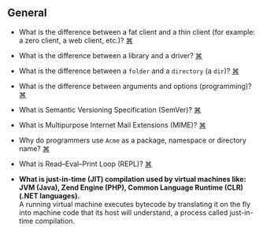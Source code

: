 ## General
- What is the difference between a fat client and a thin client (for example: a zero client, a web client, etc.)?
<a href="#" title="
https://en.wikipedia.org/wiki/Thin_client
 ">⌘</a>

- What is the difference between a library and a driver?
<a href="#" title="
Technically, they're the same thing: bodies of subroutines whose names are exported to a linker (static or runtime). By convention, a 'library' is used directly by an application, whose programmer will require documentation and header files. A 'driver', by contrast, is defined by a binary API and is used in some kind of framework, hence printer driver and video driver.
 ">⌘</a>
 
- What is the difference between a `folder` and a `directory` (a `dir`)?
<a href="#" title="They mean the same. However, folder is Windows term, directory - Linux term. (needs to double check :) )
 ">⌘</a>
 
 - What is the difference between arguments and options (programming)?
<a href="#" title="
 ">⌘</a>
 
- What is Semantic Versioning Specification (SemVer)?
<a href="#" title="
More info: http://semver.org/
">⌘</a>

- What is Multipurpose Internet Mail Extensions (MIME)?
<a href="#" title="
More info: https://en.wikipedia.org/wiki/MIME
">⌘</a>

- Why do programmers use `Acme` as a package, namespace or directory name?
<a href="#" title="
More info: https://softwareengineering.stackexchange.com/questions/221953/why-do-programmers-use-acme-as-a-package-namespace-or-directory-name , https://en.wikipedia.org/wiki/Acme_Corporation
">⌘</a>

- What is Read–Eval–Print Loop (REPL)?
<a href="#" title="
More info: https://en.wikipedia.org/wiki/Read%E2%80%93eval%E2%80%93print_loop
">⌘</a>

- **What is just-in-time (JIT) compilation used by virtual machines like: JVM (Java), Zend Engine (PHP), Common Language Runtime (CLR) (.NET languages).**  
A running virtual machine executes bytecode by translating it on the fly into machine code that its host will understand, a process called just-in-time compilation.  
